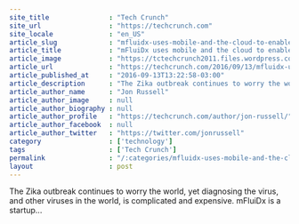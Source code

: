 ```yaml
---
site_title               : "Tech Crunch"
site_url                 : "https://techcrunch.com"
site_locale              : "en_US"
article_slug             : "mfluidx-uses-mobile-and-the-cloud-to-enable-disease-diagnosis-in-the-field"
article_title            : "mFluiDx uses mobile and the cloud to enable disease diagnosis in the field"
article_image            : "https://tctechcrunch2011.files.wordpress.com/2016/09/disrupt_sf16_mfluidx-2743.jpg?w=764&h=400&crop=1"
article_url              : "https://techcrunch.com/2016/09/13/mfluidx-uses-mobile-and-the-cloud-to-enable-disease-diagnosis-in-the-field/"
article_published_at     : "2016-09-13T13:22:58-03:00"
article_description      : "The Zika outbreak continues to worry the world, yet diagnosing the virus, and other viruses in the world, is complicated and expensive. mFluiDx is a startup..."
article_author_name      : "Jon Russell"
article_author_image     : null
article_author_biography : null
article_author_profile   : "https://techcrunch.com/author/jon-russell/"
article_author_facebook  : null
article_author_twitter   : "https://twitter.com/jonrussell"
category                 : ['technology']
tags                     : ['Tech Crunch']
permalink                : "/:categories/mfluidx-uses-mobile-and-the-cloud-to-enable-disease-diagnosis-in-the-field/"
layout                   : post
---
```


The Zika outbreak continues to worry the world, yet diagnosing the virus, and other viruses in the world, is complicated and expensive. mFluiDx is a startup...
